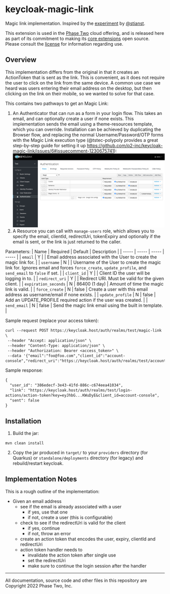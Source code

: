 # keycloak-magic-link

Magic link implementation. Inspired by the [experiment](https://github.com/stianst/keycloak-experimental/tree/main/magic-link) by [@stianst](https://github.com/stianst).

This extension is used in the [Phase Two](https://phasetwo.io) cloud offering, and is released here as part of its commitment to making its [core extensions](https://phasetwo.io/docs/introduction/open-source) open source. Please consult the [license](COPYING) for information regarding use.

## Overview

This implementation differs from the original in that it creates an ActionToken that is sent as the link. This is convenient, as it does not require the user to click on the link from the same device. A common use case we heard was users entering their email address on the desktop, but then clicking on the link on their mobile, so we wanted to solve for that case.

This contains two pathways to get an Magic Link:

1. An Authenticator that can run as a form in your login flow. This takes an email, and can optionally create a user if none exists. This implementation sends the email using a theme-resources template, which you can override. Installation can be achieved by duplicating the Browser flow, and replacing the normal Username/Password/OTP forms with the Magic Link execution type (@tstec-polypoly provides a great step-by-step guide for setting it up https://github.com/p2-inc/keycloak-magic-link/issues/6#issuecomment-1230675741):
![Install Magic Link Authenticator in Browser Flow](docs/assets/magic-authenticator.png)
2. A Resource you can call with `manage-users` role, which allows you to specify the email, clientId, redirectUri, tokenExpiry and optionally if the email is sent, or the link is just returned to the caller.

Parameters:
| Name | Required | Default | Description |
| ----- | ----- | ----- | ----- |
| `email` | Y | | Email address associated with the User to create the magic link for. |
| `username` | N | | Username of the User to create the magic link for. Ignores email and forces `force_create`, `update_profile`, and `send_email` to `false` if set. |
| `client_id` | Y | | Client ID the user will be logging in to. |
| `redirect_uri` | Y | | Redirect URI. Must be valid for the given client. |
| `expiration_seconds` | N | 86400 (1 day) | Amount of time the magic link is valid. |
| `force_create` | N | false | Create a user with this email address as username/email if none exists. |
| `update_profile` | N | false | Add an UPDATE_PROFILE required action if the user was created. |
| `send_email` | N | false | Send the magic link email using the built in template. |

Sample request (replace your access token):
```
curl --request POST https://keycloak.host/auth/realms/test/magic-link \
 --header "Accept: application/json" \
 --header "Content-Type: application/json" \
 --header "Authorization: Bearer <access_token>" \
 --data '{"email":"foo@foo.com","client_id":"account-console","redirect_uri":"https://keycloak.host/auth/realms/test/account/","expiration_seconds":3600,"force_create":true,"update_profile":true,"send_email":false}'
```
Sample response:
```
{
  "user_id": "386edecf-3e43-41fd-886c-c674eea41034",
  "link": "https://keycloak.host/auth/realms/test/login-actions/action-token?key=eyJhbG...KWuDyE&client_id=account-console",
  "sent": false
}
```

## Installation

1. Build the jar:
```
mvn clean install
```

2. Copy the jar produced in `target/` to your `providers` directory (for Quarkus) or `standalone/deployments` directory (for legacy) and rebuild/restart keycloak.

## Implementation Notes

This is a rough outline of the implementation:

- Given an email address
  - see if the email is already associated with a user
    - if yes, use that one
    - if not, create a user (this is configurable)
  - check to see if the redirectUri is valid for the client
    - if yes, continue
    - if not, throw an error
  - create an action token that encodes the user, expiry, clientId and redirectUri
  - action token handler needs to
    - invalidate the action token after single use
    - set the redirectUri
    - make sure to continue the login session after the handler
	
---

All documentation, source code and other files in this repository are Copyright 2022 Phase Two, Inc.

